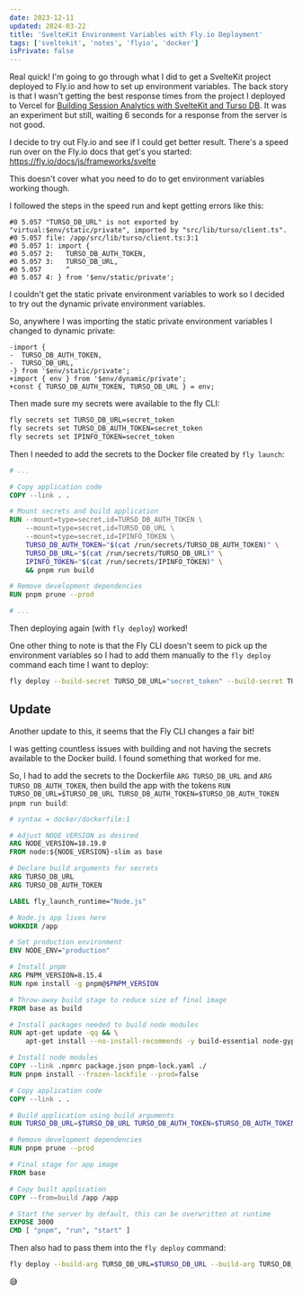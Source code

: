 ```yaml
---
date: 2023-12-11
updated: 2024-03-22
title: 'SvelteKit Environment Variables with Fly.io Deployment'
tags: ['sveltekit', 'notes', 'flyio', 'docker']
isPrivate: false
---
```


Real quick! I'm going to go through what I did to get a SvelteKit
project deployed to Fly.io and how to set up environment variables.
The back story is that I wasn't getting the best response times from
the project I deployed to Vercel for [Building Session Analytics with
SvelteKit and Turso DB]. It was an experiment but still, waiting 6
seconds for a response from the server is not good.

I decide to try out Fly.io and see if I could get better result.
There's a speed run over on the Fly.io docs that get's you started:
https://fly.io/docs/js/frameworks/svelte

This doesn't cover what you need to do to get environment variables
working though.

I followed the steps in the speed run and kept getting errors like
this:

```text
#0 5.057 "TURSO_DB_URL" is not exported by "virtual:$env/static/private", imported by "src/lib/turso/client.ts".
#0 5.057 file: /app/src/lib/turso/client.ts:3:1
#0 5.057 1: import {
#0 5.057 2:   TURSO_DB_AUTH_TOKEN,
#0 5.057 3:   TURSO_DB_URL,
#0 5.057      ^
#0 5.057 4: } from '$env/static/private';
```

I couldn't get the static private environment variables to work so I
decided to try out the dynamic private environment variables.

So, anywhere I was importing the static private environment variables
I changed to dynamic private:

```git
-import {
-  TURSO_DB_AUTH_TOKEN,
-  TURSO_DB_URL,
-} from '$env/static/private';
+import { env } from '$env/dynamic/private';
+const { TURSO_DB_AUTH_TOKEN, TURSO_DB_URL } = env;
```

Then made sure my secrets were available to the fly CLI:

```bash
fly secrets set TURSO_DB_URL=secret_token
fly secrets set TURSO_DB_AUTH_TOKEN=secret_token
fly secrets set IPINFO_TOKEN=secret_token
```

Then I needed to add the secrets to the Docker file created by
`fly launch`:

```dockerfile
# ...

# Copy application code
COPY --link . .

# Mount secrets and build application
RUN --mount=type=secret,id=TURSO_DB_AUTH_TOKEN \
    --mount=type=secret,id=TURSO_DB_URL \
    --mount=type=secret,id=IPINFO_TOKEN \
    TURSO_DB_AUTH_TOKEN="$(cat /run/secrets/TURSO_DB_AUTH_TOKEN)" \
    TURSO_DB_URL="$(cat /run/secrets/TURSO_DB_URL)" \
    IPINFO_TOKEN="$(cat /run/secrets/IPINFO_TOKEN)" \
    && pnpm run build

# Remove development dependencies
RUN pnpm prune --prod

# ...
```

Then deploying again (with `fly deploy`) worked!

One other thing to note is that the Fly CLI doesn't seem to pick up
the environment variables so I had to add them manually to the
`fly deploy` command each time I want to deploy:

```bash
fly deploy --build-secret TURSO_DB_URL="secret_token" --build-secret TURSO_DB_URL="secret_token" --build-secret IPINFO_TOKEN="secret_token"
```

## Update

Another update to this, it seems that the Fly CLI changes a fair bit!

I was getting countless issues with building and not having the
secrets available to the Docker build. I found something that worked
for me.

So, I had to add the secrets to the Dockerfile `ARG TURSO_DB_URL` and
`ARG TURSO_DB_AUTH_TOKEN`, then build the app with the tokens
`RUN TURSO_DB_URL=$TURSO_DB_URL TURSO_DB_AUTH_TOKEN=$TURSO_DB_AUTH_TOKEN pnpm run build`:

```dockerfile
# syntax = docker/dockerfile:1

# Adjust NODE_VERSION as desired
ARG NODE_VERSION=18.19.0
FROM node:${NODE_VERSION}-slim as base

# Declare build arguments for secrets
ARG TURSO_DB_URL
ARG TURSO_DB_AUTH_TOKEN

LABEL fly_launch_runtime="Node.js"

# Node.js app lives here
WORKDIR /app

# Set production environment
ENV NODE_ENV="production"

# Install pnpm
ARG PNPM_VERSION=8.15.4
RUN npm install -g pnpm@$PNPM_VERSION

# Throw-away build stage to reduce size of final image
FROM base as build

# Install packages needed to build node modules
RUN apt-get update -qq && \
    apt-get install --no-install-recommends -y build-essential node-gyp pkg-config python-is-python3

# Install node modules
COPY --link .npmrc package.json pnpm-lock.yaml ./
RUN pnpm install --frozen-lockfile --prod=false

# Copy application code
COPY --link . .

# Build application using build arguments
RUN TURSO_DB_URL=$TURSO_DB_URL TURSO_DB_AUTH_TOKEN=$TURSO_DB_AUTH_TOKEN pnpm run build

# Remove development dependencies
RUN pnpm prune --prod

# Final stage for app image
FROM base

# Copy built application
COPY --from=build /app /app

# Start the server by default, this can be overwritten at runtime
EXPOSE 3000
CMD [ "pnpm", "run", "start" ]
```

Then also had to pass them into the `fly deploy` command:

```bash
fly deploy --build-arg TURSO_DB_URL=$TURSO_DB_URL --build-arg TURSO_DB_AUTH_TOKEN=$TURSO_DB_AUTH_TOKEN
```

😅

<!-- Links -->

[Building Session Analytics with SvelteKit and Turso DB]:
  https://scottspence.com/posts/building-session-analytics-sveltekit-turso-db
